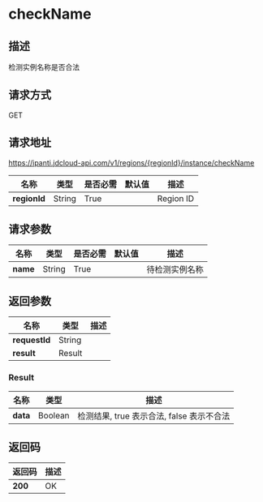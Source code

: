 # checkName


## 描述
检测实例名称是否合法

## 请求方式
GET

## 请求地址
https://ipanti.jdcloud-api.com/v1/regions/{regionId}/instance/checkName

|名称|类型|是否必需|默认值|描述|
|---|---|---|---|---|
|**regionId**|String|True||Region ID|

## 请求参数
|名称|类型|是否必需|默认值|描述|
|---|---|---|---|---|
|**name**|String|True||待检测实例名称|


## 返回参数
|名称|类型|描述|
|---|---|---|
|**requestId**|String||
|**result**|Result||


### Result
|名称|类型|描述|
|---|---|---|
|**data**|Boolean|检测结果, true 表示合法, false 表示不合法|

## 返回码
|返回码|描述|
|---|---|
|**200**|OK|
